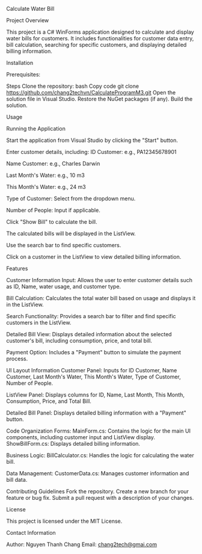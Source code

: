 Calculate Water Bill

Project Overview

This project is a C# WinForms application designed to calculate and display water bills for customers. It includes functionalities for customer data entry, bill calculation, searching for specific customers, and displaying detailed billing information.

Installation

Prerequisites:

Steps
Clone the repository:
bash
Copy code
git clone https://github.com/chang2techvn/CalculateProgramM3.git
Open the solution file in Visual Studio.
Restore the NuGet packages (if any).
Build the solution.

Usage

Running the Application

Start the application from Visual Studio by clicking the "Start" button.

 Enter customer details, including: ID Customer: e.g., PA12345678901
 
 Name Customer: e.g., Charles Darwin
 
 Last Month's Water: e.g., 10 m3
 
 This Month's Water: e.g., 24 m3
 
 Type of Customer: Select from the dropdown menu.
 
 Number of People: Input if applicable.
 
 Click "Show Bill" to calculate the bill.
 
 The calculated bills will be displayed in the ListView.
 
 Use the search bar to find specific customers.
 
 Click on a customer in the ListView to view detailed billing information.
 

Features

Customer Information Input: Allows the user to enter customer details such as ID, Name, water usage, and customer type.

Bill Calculation: Calculates the total water bill based on usage and displays it in the ListView.

Search Functionality: Provides a search bar to filter and find specific customers in the ListView.

Detailed Bill View: Displays detailed information about the selected customer's bill, including consumption, price, and total bill.

Payment Option: Includes a "Payment" button to simulate the payment process.


UI Layout
Information Customer Panel: Inputs for ID Customer, Name Customer, Last Month's Water, This Month's Water, Type of Customer, Number of People.

ListView Panel: Displays columns for ID, Name, Last Month, This Month, Consumption, Price, and Total Bill.

Detailed Bill Panel: Displays detailed billing information with a "Payment" button.



Code Organization
Forms:
MainForm.cs: Contains the logic for the main UI components, including customer input and ListView display.
ShowBillForm.cs: Displays detailed billing information.


Business Logic:
BillCalculator.cs: Handles the logic for calculating the water bill.


Data Management:
CustomerData.cs: Manages customer information and bill data.


Contributing
Guidelines
Fork the repository.
Create a new branch for your feature or bug fix.
Submit a pull request with a description of your changes.

License

This project is licensed under the MIT License.

Contact Information

Author: Nguyen Thanh Chang
Email: chang2tech@gmai.com

